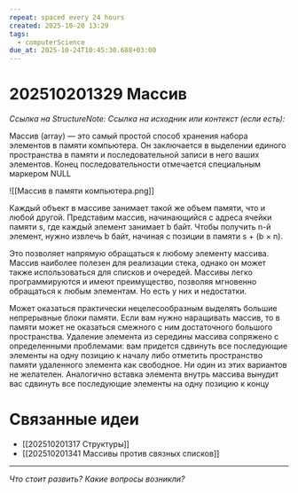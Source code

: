 ```yaml
---
repeat: spaced every 24 hours
created: 2025-10-20 13:29
tags:
  - computerScience
due_at: 2025-10-24T10:45:30.688+03:00
---
```

# 202510201329 Массив

*Ссылка на StructureNote:*
*Ссылка на исходник или контекст (если есть):*

Массив (array) — это самый простой способ хранения набора элементов в памяти компьютера. Он заключается в выделении единого пространства в памяти и последовательной записи в него ваших элементов. Конец последовательности отмечается специальным маркером NULL

![[Массив в памяти компьютера.png]]

Каждый объект в массиве занимает такой же объем памяти, что и любой другой. Представим массив, начинающийся с адреса ячейки памяти s, где каждый элемент занимает b байт. Чтобы получить n-й элемент, нужно извлечь b байт, начиная с позиции в памяти s + (b × n).

Это позволяет напрямую обращаться к любому элементу массива. Массив наиболее полезен для реализации стека, однако он может также использоваться для списков и очередей. Массивы легко программируются и имеют преимущество, позволяя мгновенно обращаться к любым элементам. Но есть у них и недостатки.

Может оказаться практически нецелесообразным выделять большие непрерывные блоки памяти. Если вам нужно наращивать массив, то в памяти может не оказаться смежного с ним достаточного большого пространства. Удаление элемента из середины массива сопряжено с определенными проблемами: вам придется сдвинуть все последующие элементы на одну позицию к началу либо отметить пространство памяти удаленного элемента как свободное. Ни один из этих вариантов не желателен. Аналогично вставка элемента внутрь массива вынудит вас сдвинуть все последующие элементы на одну позицию к концу

# Связанные идеи

- [[202510201317 Структуры]]
- [[202510201341 Массивы против связных списков]]

---

*Что стоит развить? Какие вопросы возникли?*
